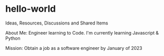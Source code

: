 # hello-world
Ideas, Resources, Discussions and Shared Items

About Me: Engineer learning to Code. I'm currently learning Javascript & Python

Mission: Obtain a job as a software engineer by January of 2023
